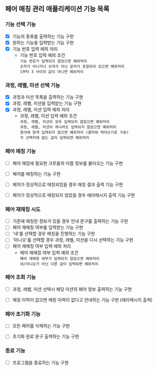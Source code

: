 ## 페어 매칭 관리 애플리케이션 기능 목록

### 기능 선택 기능
- [X] 기능의 종류를 출력하는 기능 구현
- [X] 원하는 기능을 입력받는 기능 구현
- [X] 기능 번호 입력 예외 처리
  - 기능 번호 입력 예외 조건
  <br>`기능 번호가 입력되지 않았으면 예외처리`
  <br>`숫자가 아니거나 숫자가 아닌 문자가 포함되어 있으면 예외처리`
  <br>`1부터 3 사이의 값이 아니면 예외처리`


### 과정, 레벨, 미션 선택 기능
- [X] 과정과 미션 목록을 출력하는 기능 구현
- [X] 과정, 레벨, 미션을 입력받는 기능 구현
- [X] 과정, 레벨, 미션 입력 예외 처리
  - 과정, 레벨, 미션 입력 예외 조건
  <br>`과정, 레벨, 미션이 모두 입력되지 않았으면 예외처리`
  <br>`과정, 레벨, 미션이 하나라도 입력되지 않았으면 예외처리`
  <br>`형식에 맞게 입력되지 않으면 예외처리 (콤마와 띄어쓰기로 구분)`
  <br>`각 선택지에 없는 값이 입력되면 예외처리`


### 페어 매칭 기능

- [ ] 페어 매칭에 필요한 크루들의 이름 정보를 불러오는 기능 구현
- [ ] 페어를 매칭하는 기능 구현
- [ ] 페어가 정상적으로 매칭되었을 경우 매칭 결과 출력 기능 구현
- [ ] 페어가 정상적으로 매칭되지 않았을 경우 에러메시지 출력 기능 구현



### 페어 재매칭 시도
- [ ] 기존에 매칭한 정보가 있을 경우 안내 문구를 출력하는 기능 구현
- [ ] 페어 재매칭 여부를 입력받는 기능 구현
- [ ] '네'를 선택할 경우 매칭을 진행하는 기능 구현
- [ ] '아니오'를 선택할 경우 과정, 레벨, 미션을 다시 선택하는 기능 구현
- [ ] 페어 재매칭 여부 입력 예외 처리
  - 페어 재매칭 여부 입력 예외 조건
  <br>`페어 재매칭 여부가 입력되지 않았으면 예외처리`
  <br>`네/아니오가 아닌 다른 값이 입력되면 예외처리`


### 페어 조회 기능
- [ ] 과정, 레벨, 미션 선택시 해당 미션의 페어 정보 출력하는 기능 구현
- [ ] 매칭 이력이 없으면 매칭 이력이 없다고 안내하는 기능 구현 (에러메시지 출력)


### 페어 초기화 기능 
- [ ] 모든 페어를 삭제하는 기능 구현
- [ ] 초기화 완료 문구 출력하는 기능 구현


### 종료 기능
- [ ] 프로그램을 종료하는 기능 구현
